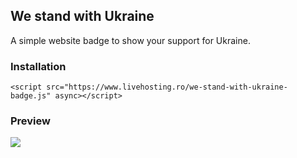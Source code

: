 ## We stand with Ukraine

A simple website badge to show your support for Ukraine.

### Installation
```
<script src="https://www.livehosting.ro/we-stand-with-ukraine-badge.js" async></script>
```

### Preview
![](https://github.com/virae/we-stand-with-ukraine/raw/master/preview.png)
